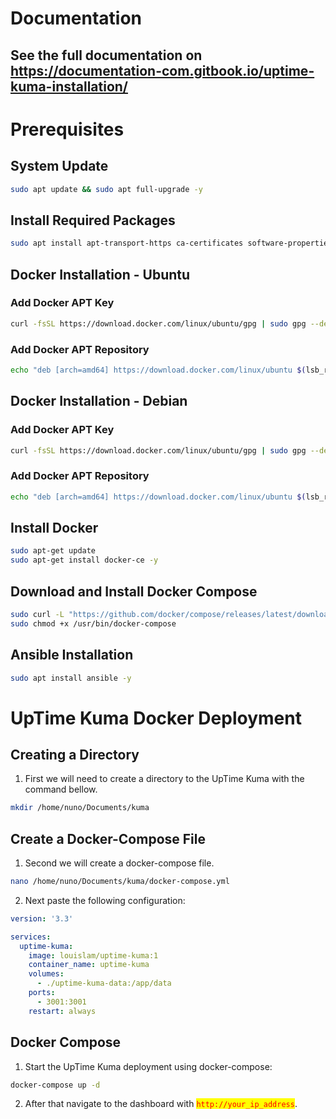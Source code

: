# Documentation

## See the full documentation on https://documentation-com.gitbook.io/uptime-kuma-installation/
# Prerequisites

## System Update

```bash
sudo apt update && sudo apt full-upgrade -y
```

## Install Required Packages

```bash
sudo apt install apt-transport-https ca-certificates software-properties-common -y
```

## Docker Installation - Ubuntu

### **Add Docker APT Key**

```bash
curl -fsSL https://download.docker.com/linux/ubuntu/gpg | sudo gpg --dearmor -o /etc/apt/trusted.gpg.d/docker.gpg
```

### **Add Docker APT Repository**

```bash
echo "deb [arch=amd64] https://download.docker.com/linux/ubuntu $(lsb_release -cs) stable" | sudo tee /etc/apt/sources.list.d/docker.list
```

## Docker Installation - Debian

### **Add Docker APT Key**

```bash
curl -fsSL https://download.docker.com/linux/ubuntu/gpg | sudo gpg --dearmor -o /etc/apt/trusted.gpg.d/docker.gpg
```

### **Add Docker APT Repository**

```bash
echo "deb [arch=amd64] https://download.docker.com/linux/ubuntu $(lsb_release -cs) stable" | sudo tee /etc/apt/sources.list.d/docker.list
```

## **Install Docker**

```bash
sudo apt-get update
sudo apt-get install docker-ce -y
```

## **Download and Install Docker Compose**

```bash
sudo curl -L "https://github.com/docker/compose/releases/latest/download/docker-compose-Linux-x86_64" -o /usr/bin/docker-compose
sudo chmod +x /usr/bin/docker-compose
```

## Ansible Installation

```bash
sudo apt install ansible -y
```

# UpTime Kuma Docker Deployment

## Creating a Directory

1. First we will need to create a directory to the UpTime Kuma with the command bellow.

```bash
mkdir /home/nuno/Documents/kuma
```

## Create a Docker-Compose File

1. Second we will create a docker-compose file.

```bash
nano /home/nuno/Documents/kuma/docker-compose.yml
```

2. Next paste the following configuration:

```yaml
version: '3.3'

services:
  uptime-kuma:
    image: louislam/uptime-kuma:1
    container_name: uptime-kuma
    volumes:
      - ./uptime-kuma-data:/app/data
    ports:
      - 3001:3001
    restart: always
```

## Docker Compose

1. Start the UpTime Kuma deployment using docker-compose:

```bash
docker-compose up -d
```

2. After that navigate to the dashboard with <mark style="color:red;">`http://your_ip_address`</mark>.
